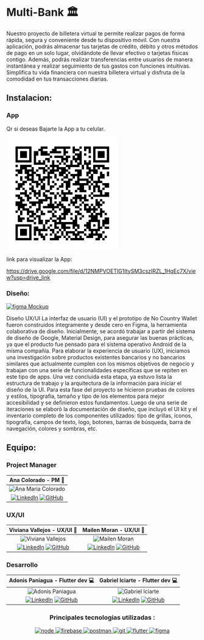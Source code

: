 # Multi-Bank :classical_building:


Nuestro proyecto de billetera virtual te permite realizar pagos de forma rápida, segura y conveniente desde tu dispositivo móvil. Con nuestra aplicación, podrás almacenar tus tarjetas de crédito, débito y otros métodos de pago en un solo lugar, olvidándote de llevar efectivo o tarjetas físicas contigo. Además, podrás realizar transferencias entre usuarios de manera instantánea y realizar seguimiento de tus gastos con funciones intuitivas. Simplifica tu vida financiera con nuestra billetera virtual y disfruta de la comodidad en tus transacciones diarias.

## Instalacion:
### App

Qr si deseas Bajarte la App a tu celular.

![QR para descargar el proyecto](https://github.com/No-Country/c13-05-n-Flutter/blob/alternateBranch/assets/images/multi-bank-QR.png)

link para visualizar la App: 

https://drive.google.com/file/d/12NMPVOETlG1ItySM3cszIRZL_1HqEc7X/view?usp=drive_link


### Diseño:

 <a href="https://www.figma.com/file/oB7ngcThS1mvfNxasSbVeL/Dise%C3%B1o-UI?type=design&node-id=35%3A258&mode=design&t=yhEGjRCwmwqg3INk-1"  target="_blank" > <img src="https://www.vectorlogo.zone/logos/figma/figma-icon.svg" alt="figma" width="65" height="65"/> Mockup
 </a>

 Diseño UX/UI
La interfaz de usuario (UI) y el prototipo de No Country Wallet fueron construidos íntegramente y desde cero en Figma, la herramienta colaborativa de diseño. Inicialmente, se acordó trabajar a partir del sistema de diseño de Google, Material Design, para asegurar las buenas prácticas, ya que el producto fue pensado para el sistema operativo Android de la misma compañía. Para elaborar la experiencia de usuario (UX), iniciamos una investigación sobre productos existentes bancarios y no bancarios similares que actualmente cumplen con los mismos objetivos de negocio y trabajan con una serie de funcionalidades específicas que se repiten en este tipo de apps. Una vez concluida esta etapa, ya estuvo lista la estructura de trabajo y la arquitectura de la información para iniciar el diseño de la UI. Para esta fase del proyecto se hicieron pruebas de colores y estilos, tipografía, tamaño y tipo de los elementos para mejor accesibilidad y se definieron estos fundamentos. Luego de una serie de iteraciones se elaboró la documentación de diseño, que incluyó el UI kit y el inventario completo de los componentes utilizados: tipo de grillas, íconos, tipografía, campos de texto, logo, botones, barras de búsqueda, barra de navegación, colores y sombras, etc.

## Equipo:

### Project Manager 
| Ana Colorado - PM :briefcase: |
|:-----------------------------:|
|<img src="https://media.licdn.com/dms/image/D4E03AQFnMCqvy99zMw/profile-displayphoto-shrink_800_800/0/1691626769745?e=1700092800&v=beta&t=hnx2Iw3OIMLp5Z6cMOexrTBtDP-rjffGJwQd8IUwCow" alt="Ana Maria Colorado" width="200" > | 
| [![LinkedIn](https://img.shields.io/badge/-LinkedIn-blue?style=flat-square&logo=Linkedin&logoColor=white)](https://www.linkedin.com/in/ana-cbedoya/)   [![GitHub](https://img.shields.io/badge/-GitHub-black?style=flat-square&logo=GitHub)](https://github.com/AnaColorado) |

### UX/UI
| Viviana Vallejos - UX/UI :art: | Mailen Moran - UX/UI :art: |
|:--------------------------------:|:----------------------------------------:|
| ![Viviana Vallejos](https://avatars.githubusercontent.com/u/117994232?s=200&?v=4) | <img src="https://ca.slack-edge.com/T02KS88FB0E-U044QEQ33GS-d44b89ec1c5e-512" alt="Mailen Moran" width="200"> |
| [![LinkedIn](https://img.shields.io/badge/-LinkedIn-blue?style=flat-square&logo=Linkedin&logoColor=white)](https://www.linkedin.com/in/vivi-vallejos-63271574) [![GitHub](https://img.shields.io/badge/-GitHub-black?style=flat-square&logo=GitHub)](https://github.com/ViviVallejos ) |  [![LinkedIn](https://img.shields.io/badge/-LinkedIn-blue?style=flat-square&logo=Linkedin&logoColor=white)](https://www.linkedin.com/in/mailen-moran/) [![GitHub](https://img.shields.io/badge/-GitHub-black?style=flat-square&logo=GitHub)](https://github.com/KityMai ) 


### Desarrollo

 Adonis Paniagua - Flutter dev :computer: | Gabriel Iciarte - Flutter dev :computer: |
:----------------------------------------:|:----------------------------------------:|
| ![ Adonis Paniagua ](https://avatars.githubusercontent.com/u/77471071?s=200&v=4) | ![Gabriel Iciarte](https://avatars.githubusercontent.com/u/89669517?s=200&u=2617b95f5cc81b1b675b2e634261762017d39073&v=4) |
 [![LinkedIn](https://img.shields.io/badge/-LinkedIn-blue?style=flat-square&logo=Linkedin&logoColor=white)](https://www.linkedin.com/in/adonis-paniagua/) [![GitHub](https://img.shields.io/badge/-GitHub-black?style=flat-square&logo=GitHub)](https://github.com/darkendord) | [![LinkedIn](https://img.shields.io/badge/-LinkedIn-blue?style=flat-square&logo=Linkedin&logoColor=white)](https://www.linkedin.com/in/ciarte/) [![GitHub](https://img.shields.io/badge/-GitHub-black?style=flat-square&logo=GitHub)](https://github.com/ciarte) |

<p align="center"> 
 
<div align="center">
  <h3 style="font-weight: bold;">Principales tecnologias utilizadas :</h3>
</div>
 
</p>
 <p align="center"> 
  <a href="https://nodejs.org/" target="_blank"> <img src="https://www.vectorlogo.zone/logos/nodejs/nodejs-icon.svg" alt="node" width="65" height="65"/>   </a>
 <a href="https://firebase.google.com/" target="_blank"> <img src="https://www.vectorlogo.zone/logos/firebase/firebase-icon.svg" alt="firebase" width="65" height="65"/>   </a>
 <a href="https://postman.com" target="_blank"> <img src="https://www.vectorlogo.zone/logos/getpostman/getpostman-icon.svg" alt="postman" width="65" height="65"/>   </a>
 <a href="https://git-scm.com/" target="_blank"> <img src="https://www.vectorlogo.zone/logos/git-scm/git-scm-icon.svg" alt="git" width="65" height="65"/>   </a>
 <a href="https://https://flutter.dev/" target="_blank"> <img src="https://www.vectorlogo.zone/logos/flutterio/flutterio-icon.svg" alt="flutter" width="65" height="65"/>   </a>
 <a href="https://https://figma.com/" target="_blank"> <img src="https://www.vectorlogo.zone/logos/figma/figma-icon.svg" alt="figma" width="65" height="65"/>  </a>
</p>
